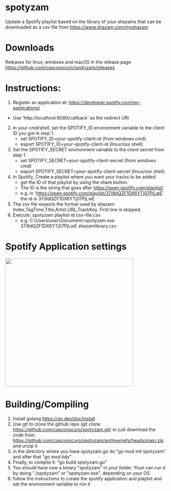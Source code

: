 # spotyzam
Update a Spotify playlist based on the library of your shazams that can be downloaded as a csv file from https://www.shazam.com/myshazam

# Downloads
Releases for linux, windows and macOS in the release page https://github.com/cascooscuro/spotyzam/releases

 # Instructions:
  1. Register an application at: https://developer.spotify.com/my-applications/
   - Use 'http://localhost:8080/callback' as the redirect URI
  2. In your cmd/shell, set the SPOTIFY_ID environment variable to the client ID you got in step 1.
     - set SPOTIFY_ID=your-spotify-client-id  (from windows cmd)
     - export SPOTIFY_ID=your-spotify-client-id (linux/osx shell)
  3. Set the SPOTIFY_SECRET environment variable to the client secret from step 1.
     - set SPOTIFY_SECRET=your-spotify-client-secret  (from windows cmd)
     - export SPOTIFY_SECRET=your-spotify-client-secret (linux/osx shell)
  4. In Spotify, Create a playlist where you want your tracks to be added 
      - get the ID of that playlist by using the share button. 
      - The ID is the string that goes after https://open.spotify.com/playlist/ 
      - e.g.  in 'https://open.spotify.com/playlist/37i9dQZF1DX6YTj07PjLwE' the id is 37i9dQZF1DX6YTj07PjLwE  
  5. The csv file expects the format used by shazam: Index,TagTime,Title,Artist,URL,TrackKey. First line is skipped.
  6. Execute: spotyzam playlist-id csv-file.csv
      - e.g. C:\Users\user\Document>spotyzam.exe 37i9dQZF1DX6YTj07PjLwE shazamlibrary.csv


# Spotify Application settings

<img src="https://user-images.githubusercontent.com/5746813/153570984-66cce31b-d7a1-435e-895f-bffc768e3c38.png" width="400" height="400">

# Building/Compiling
1. Install golang  https://go.dev/doc/install
2. Use git to clone the github repo (git clone https://github.com/cascooscuro/spotyzam.git) or just download the code from https://github.com/cascooscuro/spotyzam/archive/refs/heads/main.zip and unzip it
3. in the directory where you have spotyzam.go do "go mod init spotyzam" and after that "go mod tidy"
4. Finally, to compile it: "go build spotyzam.go"
5. You should have now a binary "spotyzam" in your folder. Youn can run it by doing "./spotyzam" or "spotyzam.exe", depending on your OS
6. follow the instructions  to create the spotify application and playlist and set the environment variable to run it
